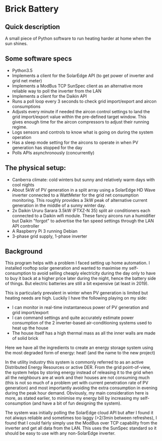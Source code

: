 # Brick Battery

## Quick description

A small piece of Python software to run heating harder at home when the sun
shines.

## Some software specs

- Python3.5
- Implements a client for the SolarEdge API (to get power of inverter and grid
net meter)
- Implements a ModBus TCP SunSpec client as an alternative more reliable way to
poll the inverter from the LAN
- Implements a client for the Daikin API
- Runs a poll loop every 3 seconds to check grid import/export
and aircon consumptions
- Adjusts every minute if needed the aircon control settings to
land the grid import/export value within the pre-defined target
window. This gives enough time for the aircon compressors
to adjust their running regime.
- Logs sensors and controls to know what is going on during the system operation
- Has a sleep mode setting for the aircons to operate in when PV generation has
stopped for the day
- Polls APIs asynchronously (concurrently)

## The physical setup:
- Canberra climate: cold winters but sunny and relatively warm days with cool
nights
- About 5kW of PV generation in a split array using a SolarEdge HD Wave inverter
connected to a WattMeter for the grid net consumption monitoring. This roughly
provides a 3kW peak of alternative current generation in the middle of a sunny
winter day.
- 2x Daikin Ururu Sarara 3.5kW (FTXZ-N 35) split air conditioners each connected
to a Daikin wifi module. These fancy aircons run a humidifier but Daikin
"forgot" to advertise the fan speed settings through the LAN API controller
- A Raspberry Pi 3 running Debian
- 3-phase grid supply, 1-phase inverter

## Background

This program helps with a problem I faced setting up home automation.
I installed rooftop solar generation and wanted to maximise my self-consumption
to avoid selling cheaply electricity during the day only to have to buy it back
at a higher price later during the night, hence the battery side of things.
But electric batteries are still a bit expensive (at least in 2019).

This is particularly prevalent in winter when PV generation is limited but
heating needs are high.
Luckily I have the following playing on my side:
- I can monitor in real-time instantaneous power of PV generation and grid
import/export
- I can command settings and quite accurately estimate power consumption of the
2 inverter-based air-conditioning systems used to heat up the house
- The house itself has a high thermal mass as all the inner walls are made of
solid brick

Here we have all the ingredients to create an energy storage system using the
most degraded form of energy: heat! (and the name to the new project)

In the utility industry this system is commonly referred to as an active
Distributed Energy Resources or active DER. From the grid point-of-view, the
system helps by storing energy instead of releasing it to the grid when all the
neighbours are at work and their houses are not consuming much (this is not so
much of a problem yet with current penetration rate of PV generation) and most
importantly avoiding the extra consumption in evening during the peak hour
demand.
Obviously, my main consideration here is more, as stated earlier, to minimise
my energy bill by increasing my self-consumption (and have a bit of fun
designing the system).

The system was initially polling the SolarEdge cloud API but after I found it
not always reliable and sometimes too laggy (>2/3min between refreshes), I
found that I could fairly simply use the ModBus over TCP capability from the
inverter and get all data from the LAN. This uses the SunSpec standard so it
should be easy to use with any non-SolarEdge inverter.
